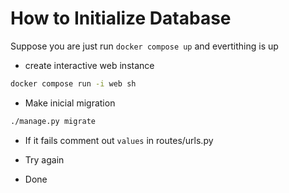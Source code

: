 # How to Initialize Database

Suppose you are just run `docker compose up` and evertithing is up

* create interactive web instance
```bash
docker compose run -i web sh
```

* Make inicial migration
```bash
./manage.py migrate
```

* If it fails comment out `values` in routes/urls.py
* Try again

* Done


